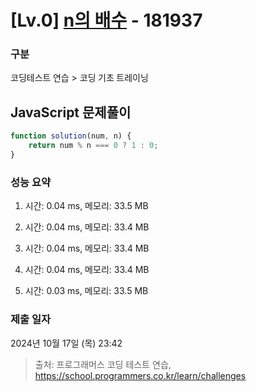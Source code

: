 # [Lv.0] [n의 배수](https://school.programmers.co.kr/learn/courses/30/lessons/181937?language=javascript) - 181937 

### 구분

코딩테스트 연습 > 코딩 기초 트레이닝

## JavaScript 문제풀이

```js
function solution(num, n) {
    return num % n === 0 ? 1 : 0;
}
```

### 성능 요약

1. 시간: 0.04 ms, 메모리: 33.5 MB

2. 시간: 0.04 ms, 메모리: 33.4 MB
3. 시간: 0.04 ms, 메모리: 33.4 MB
4. 시간: 0.04 ms, 메모리: 33.4 MB
5. 시간: 0.03 ms, 메모리: 33.5 MB

### 제출 일자

2024년 10월 17일 (목) 23:42

> 출처: 프로그래머스 코딩 테스트 연습, https://school.programmers.co.kr/learn/challenges
